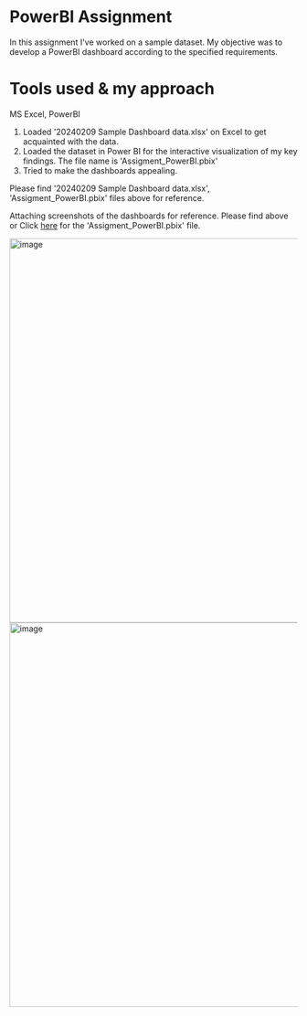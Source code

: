# PowerBI Assignment

In this assignment I've worked on a sample dataset. My objective was to develop a PowerBI dashboard according to the specified requirements.


# Tools used & my approach

MS Excel, PowerBI
 
1. Loaded '20240209 Sample Dashboard data.xlsx' on Excel to get acquainted with the data.
2. Loaded the dataset in Power BI for the interactive visualization of my key findings. The file name is 'Assigment_PowerBI.pbix'
3. Tried to make the dashboards appealing.

Please find  '20240209 Sample Dashboard data.xlsx', 'Assigment_PowerBI.pbix' files above for reference.

Attaching screenshots of the dashboards for reference. Please find above or Click <a href='https://github.com/VimalChamyal/Power-BI-Assigment/blob/main/Assigment_PowerBI.pbix'>here</a> for the 'Assigment_PowerBI.pbix' file.

<img width="673" alt="image" src="![image](https://github.com/VimalChamyal/Power-BI-Assigment/assets/101229988/e9fa7ca0-a4bc-48a7-b8da-ae4d16444fdf)">
<img width="673" alt="image" src="![image](https://github.com/VimalChamyal/Power-BI-Assigment/assets/101229988/d5d34e2a-a65b-48c9-b94d-285b212f85f0)">

